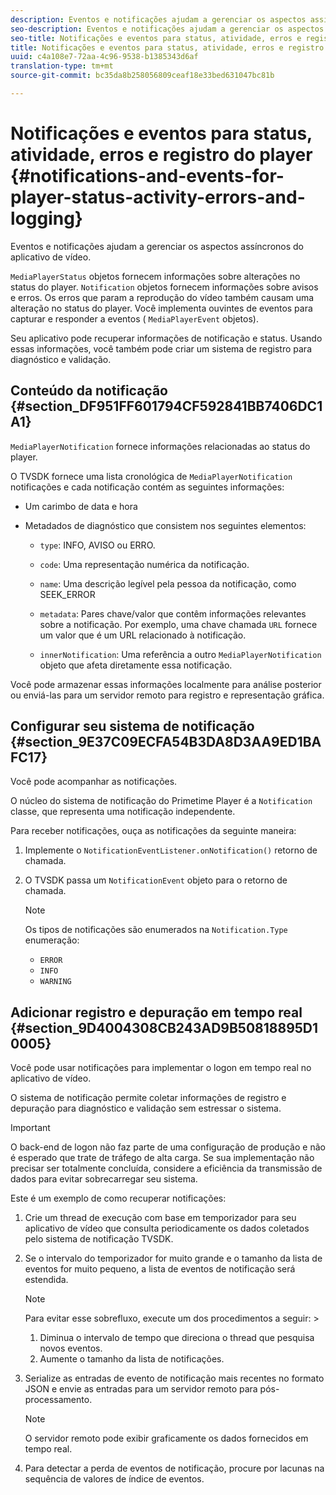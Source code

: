 ```yaml
---
description: Eventos e notificações ajudam a gerenciar os aspectos assíncronos do aplicativo de vídeo.
seo-description: Eventos e notificações ajudam a gerenciar os aspectos assíncronos do aplicativo de vídeo.
seo-title: Notificações e eventos para status, atividade, erros e registro do player
title: Notificações e eventos para status, atividade, erros e registro do player
uuid: c4a108e7-72aa-4c96-9538-b1385343d6af
translation-type: tm+mt
source-git-commit: bc35da8b258056809ceaf18e33bed631047bc81b

---
```



# Notificações e eventos para status, atividade, erros e registro do player {#notifications-and-events-for-player-status-activity-errors-and-logging}

Eventos e notificações ajudam a gerenciar os aspectos assíncronos do aplicativo de vídeo.

`MediaPlayerStatus` objetos fornecem informações sobre alterações no status do player. `Notification` objetos fornecem informações sobre avisos e erros. Os erros que param a reprodução do vídeo também causam uma alteração no status do player. Você implementa ouvintes de eventos para capturar e responder a eventos ( `MediaPlayerEvent` objetos).

Seu aplicativo pode recuperar informações de notificação e status. Usando essas informações, você também pode criar um sistema de registro para diagnóstico e validação.

## Conteúdo da notificação {#section_DF951FF601794CF592841BB7406DC1A1}

`MediaPlayerNotification` fornece informações relacionadas ao status do player.

O TVSDK fornece uma lista cronológica de `MediaPlayerNotification` notificações e cada notificação contém as seguintes informações:

* Um carimbo de data e hora
* Metadados de diagnóstico que consistem nos seguintes elementos:

   * `type`: INFO, AVISO ou ERRO.
   * `code`: Uma representação numérica da notificação.
   * `name`: Uma descrição legível pela pessoa da notificação, como SEEK_ERROR
   * `metadata`: Pares chave/valor que contêm informações relevantes sobre a notificação. Por exemplo, uma chave chamada `URL` fornece um valor que é um URL relacionado à notificação.

   * `innerNotification`: Uma referência a outro `MediaPlayerNotification` objeto que afeta diretamente essa notificação.

Você pode armazenar essas informações localmente para análise posterior ou enviá-las para um servidor remoto para registro e representação gráfica.

## Configurar seu sistema de notificação {#section_9E37C09ECFA54B3DA8D3AA9ED1BAFC17}

Você pode acompanhar as notificações.

O núcleo do sistema de notificação do Primetime Player é a `Notification` classe, que representa uma notificação independente.

Para receber notificações, ouça as notificações da seguinte maneira:

1. Implemente o `NotificationEventListener.onNotification()` retorno de chamada.
1. O TVSDK passa um `NotificationEvent` objeto para o retorno de chamada.

   >[!NOTE]
   >
   >Os tipos de notificações são enumerados na `Notification.Type` enumeração:

   * `ERROR`
   * `INFO`
   * `WARNING`

## Adicionar registro e depuração em tempo real {#section_9D4004308CB243AD9B50818895D10005}

Você pode usar notificações para implementar o logon em tempo real no aplicativo de vídeo.

O sistema de notificação permite coletar informações de registro e depuração para diagnóstico e validação sem estressar o sistema.

>[!IMPORTANT]
>
>O back-end de logon não faz parte de uma configuração de produção e não é esperado que trate de tráfego de alta carga. Se sua implementação não precisar ser totalmente concluída, considere a eficiência da transmissão de dados para evitar sobrecarregar seu sistema.

Este é um exemplo de como recuperar notificações:

1. Crie um thread de execução com base em temporizador para seu aplicativo de vídeo que consulta periodicamente os dados coletados pelo sistema de notificação TVSDK.
1. Se o intervalo do temporizador for muito grande e o tamanho da lista de eventos for muito pequeno, a lista de eventos de notificação será estendida.

   >[!NOTE]
   >
   >Para evitar esse sobrefluxo, execute um dos procedimentos a seguir:    >
   >    
   >    
   >    1. Diminua o intervalo de tempo que direciona o thread que pesquisa novos eventos.
   >    1. Aumente o tamanho da lista de notificações.


1. Serialize as entradas de evento de notificação mais recentes no formato JSON e envie as entradas para um servidor remoto para pós-processamento.

   >[!NOTE]
   >
   >O servidor remoto pode exibir graficamente os dados fornecidos em tempo real.

1. Para detectar a perda de eventos de notificação, procure por lacunas na sequência de valores de índice de eventos.